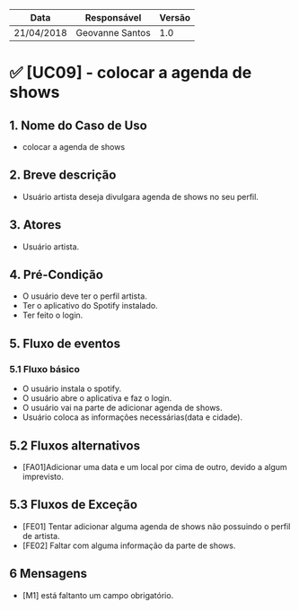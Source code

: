 Data | Responsável | Versão|
--------- | ------| --------|
21/04/2018 | Geovanne Santos |   1.0   |

# ✅ [UC09] - colocar a agenda de shows

## 1. Nome do Caso de Uso
- colocar a agenda de shows

## 2.  Breve descrição
- Usuário artista deseja divulgara agenda de shows no seu perfil.

## 3.  Atores
- Usuário artista.

## 4.  Pré-Condição
- O usuário deve ter o perfil artista.
- Ter o aplicativo do Spotify instalado.
- Ter feito o login.

## 5.  Fluxo de eventos

### 5.1 Fluxo básico

- O usuário instala o spotify.
- O usuário abre o aplicativa e faz o login.
- O usuário vai na parte de adicionar agenda de shows.
- Usuário coloca as informações necessárias(data e cidade).

## 5.2 Fluxos alternativos

- [FA01]Adicionar uma data e um local por cima de outro, devido a algum imprevisto.

## 5.3 Fluxos de Exceção
- [FE01] Tentar adicionar alguma agenda de shows não possuindo o perfil de artista.
- [FE02] Faltar com alguma informação da parte de shows.

## 6 Mensagens
- [M1] está faltanto um campo obrigatório. 
